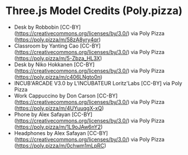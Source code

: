 # Three.js Model Credits (Poly.pizza)
- Desk by Robbobin [CC-BY] (https://creativecommons.org/licenses/by/3.0/) via Poly Pizza (https://poly.pizza/m/58zA8yry4qr)
- Classroom by Yanting Cao [CC-BY] (https://creativecommons.org/licenses/by/3.0/) via Poly Pizza (https://poly.pizza/m/5-Zbza_HL3X)
- Desk by Niko Hokkanen [CC-BY] (https://creativecommons.org/licenses/by/3.0/) via Poly Pizza (https://poly.pizza/m/c406LNgto0n)
- INCUB'ARCADE V3.0 by L'INCUBATEUR Loritz'Labs [CC-BY] via Poly Pizza
- Work Cappuccino by Don Carson [CC-BY] (https://creativecommons.org/licenses/by/3.0/) via Poly Pizza (https://poly.pizza/m/4UYuuqgX-xQ)
- Phone by Alex Safayan [CC-BY] (https://creativecommons.org/licenses/by/3.0/) via Poly Pizza (https://poly.pizza/m/1L9oJAw6nY2)
- Headphones by Alex Safayan [CC-BY] (https://creativecommons.org/licenses/by/3.0/) via Poly Pizza (https://poly.pizza/m/0chwm1mLpRC)